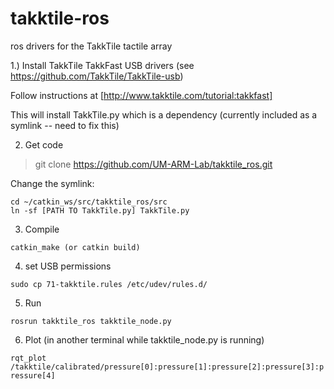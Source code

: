 takktile-ros
============

ros drivers for the TakkTile tactile array

1.) Install TakkTile TakkFast USB drivers (see https://github.com/TakkTile/TakkTile-usb)

Follow instructions at [http://www.takktile.com/tutorial:takkfast]

This will install TakkTile.py which is a dependency (currently included as a symlink -- need to fix this)



2) Get code

> git clone https://github.com/UM-ARM-Lab/takktile_ros.git

Change the symlink:

    cd ~/catkin_ws/src/takktile_ros/src
    ln -sf [PATH TO TakkTile.py] TakkTile.py

3) Compile

`catkin_make (or catkin build)`

4) set USB permissions

`sudo cp 71-takktile.rules /etc/udev/rules.d/`

5) Run

`rosrun takktile_ros takktile_node.py`

6) Plot (in another terminal while takktile_node.py is running)

`rqt_plot /takktile/calibrated/pressure[0]:pressure[1]:pressure[2]:pressure[3]:pressure[4]`
